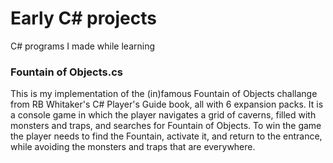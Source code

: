 # Early C# projects
C# programs I made while learning

### Fountain of Objects.cs
This is my implementation of the (in)famous Fountain of Objects challange from RB Whitaker's C# Player's Guide book, all with 6 expansion packs.
It is a console game in which the player navigates a grid of caverns, filled with monsters and traps, and searches for Fountain of Objects.
To win the game the player needs to find the Fountain, activate it, and return to the entrance, while avoiding the monsters and traps that are everywhere.
